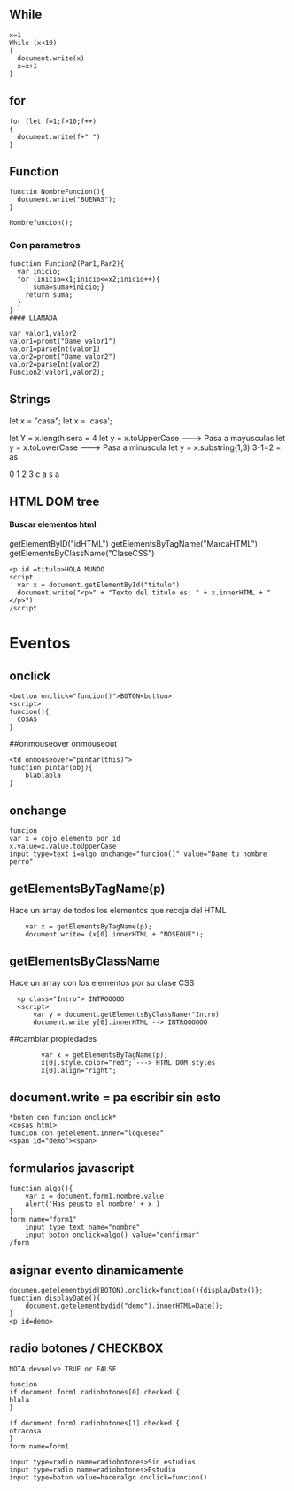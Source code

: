 ## While
    x=1
    While (x<10)
    {
      document.write(x)
      x=x+1
    }
## for
    for (let f=1;f>10;f++)
    {
      document.write(f+" ")
    }

## Function
    functin NombreFuncion(){
      document.write("BUENAS");
    }

    Nombrefuncion();
### Con parametros

    function Funcion2(Par1,Par2){
      var inicio;
      for (inicio=x1;inicio<=x2;inicio++){
          suma=suma+inicio;}
        return suma;
      }
    }
    #### LLAMADA

    var valor1,valor2
    valor1=promt("Dame valor1")
    valor1=parseInt(valor1)
    valor2=promt("Dame valor2")
    valor2=parseInt(valor2)
    Funcion2(valor1,valor2);

## Strings

let x = "casa";
let x = 'casa';

let Y = x.length sera = 4
let y = x.toUpperCase ---> Pasa a mayusculas
let y = x.toLowerCase ---> Pasa a minuscula
let y = x.substring(1,3) 3-1=2 = as

0 1 2 3
c a s a


## HTML DOM tree

#### Buscar elementos html
    
  getElementByID("idHTML")
  getElementsByTagName("MarcaHTML")
  getElementsByClassName("ClaseCSS")

    <p id =titulo>HOLA MUNDO
    script
      var x = document.getElementById("titulo")
      document.write("<p>" + "Texto del titulo es: " + x.innerHTML + "</p>")
    /script

# Eventos

## onclick
    <button onclick="funcion()">BOTON<button>
    <script>
    funcion(){
      COSAS
    }

##onmouseover onmouseout

    <td onmouseover="pintar(this)">
    function pintar(obj){
        blablabla
    }

## onchange

    funcion
    var x = cojo elemento por id
    x.value=x.value.toUpperCase
    input type=text i=algo onchange="funcion()" value="Dame tu nombre perro"

## getElementsByTagName(p)
Hace un array de todos los elementos que recoja del HTML

        var x = getElementsByTagName(p);    
        document.write= (x[0].innerHTML + "NOSEQUE");

## getElementsByClassName
  Hace un array con los elementos por su clase CSS

      <p class="Intro"> INTROOOOO
      <script>
          var y = document.getElementsByClassName("Intro)
          document.write y[0].innerHTML --> INTROOOOOO
          
##cambiar propiedades

            var x = getElementsByTagName(p);    
            x[0].style.color="red"; ---> HTML DOM styles
            x[0].align="right";



## document.write = pa escribir sin esto

    *boton con funcion onclick*
    <cosas html>
    funcion con getelement.inner="loquesea"
    <span id="demo"><span>

## formularios javascript

    function algo(){
        var x = document.form1.nombre.value
        alert('Has peusto el nombre' + x )
    }
    form name="form1"
        input type text name="nombre"
        input boton onclick=algo() value="confirmar"
    /form

## asignar evento dinamicamente

    documen.getelementbyid(BOTON).onclick=function(){displayDate()};
    function displayDate(){
        document.getelementbydid("demo").innerHTML=Date();
    }
    <p id=demo>

## radio botones / CHECKBOX

    NOTA:devuelve TRUE or FALSE
    
    funcion
    if document.form1.radiobotones[0].checked {
    blala
    }
    
    if document.form1.radiobotones[1].checked {
    otracosa
    }
    form name=form1

    input type=radio name=radiobotones>Sin estudios
    input type=radio name=radiobotones>Estudio
    input type=boton value=haceralgo onclick=funcion()
    
